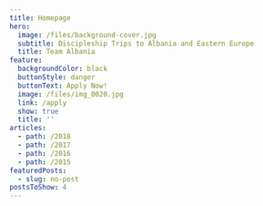 ```yaml
---
title: Homepage
hero:
  image: /files/background-cover.jpg
  subtitle: Discipleship Trips to Albania and Eastern Europe
  title: Team Albania
feature:
  backgroundColor: black
  buttonStyle: danger
  buttonText: Apply Now!
  image: /files/img_0020.jpg
  link: /apply
  show: true
  title: ''
articles:
  - path: /2018
  - path: /2017
  - path: /2016
  - path: /2015
featuredPosts:
  - slug: no-post
postsToShow: 4
---
```


